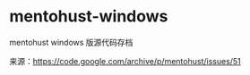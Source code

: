# mentohust-windows

mentohust windows 版源代码存档

来源：https://code.google.com/archive/p/mentohust/issues/51
